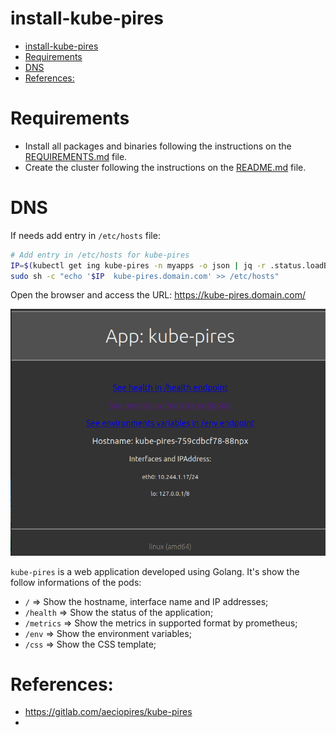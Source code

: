 # install-kube-pires

<!-- TOC -->

- [install-kube-pires](#install-kube-pires)
- [Requirements](#requirements)
- [DNS](#dns)
- [References:](#references)

<!-- TOC -->

# Requirements

- Install all packages and binaries following the instructions on the [REQUIREMENTS.md](../../REQUIREMENTS.md) file.
- Create the cluster following the instructions on the [README.md](../../README.md#create-the-cluster-and-deploy-applications) file.

# DNS

If needs add entry in ``/etc/hosts`` file:

```bash
# Add entry in /etc/hosts for kube-pires
IP=$(kubectl get ing kube-pires -n myapps -o json | jq -r .status.loadBalancer.ingress[].ip)
sudo sh -c "echo '$IP  kube-pires.domain.com' >> /etc/hosts"
```

Open the browser and access the URL: https://kube-pires.domain.com/

![kube-pires](../../images/kube-pires.png)

``kube-pires`` is a web application developed using Golang.
It's show the follow informations of the pods:


- ``/``        => Show the hostname, interface name and IP addresses;
- ``/health``  => Show the status of the application;
- ``/metrics`` => Show the metrics in supported format by prometheus;
- ``/env``     => Show the environment variables;
- ``/css``     => Show the CSS template;

# References:

- https://gitlab.com/aeciopires/kube-pires
-